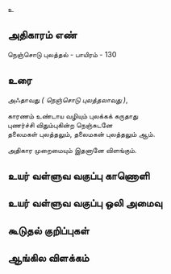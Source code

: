 உ


## அதிகாரம் எண்

நெஞ்சொடு புலத்தல் - பாயிரம் - 130	
## உரை

அஃதாவது _( நெஞ்சொடு புலத்தலாவது )_,  

காரணம் உண்டாய வழியும் புலக்கக் கருதாது   
புணர்ச்சி விதும்புகின்ற நெஞ்சுடனே  
தலைமகள் புலத்தலும், 
தலைமகன் புலத்தலும் ஆம்.   

அதிகார முறைமையும் இதனானே விளங்கும்.

## உயர் வள்ளுவ வகுப்பு காணொளி


## உயர் வள்ளுவ வகுப்பு ஒலி அமைவு 


## கூடுதல் குறிப்புகள்


## ஆங்கில விளக்கம்

